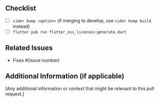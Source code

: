 ## Checklist

- [ ] `cider bump <option>` (if merging to develop, use `cider bump build` instead)
- [ ] `flutter pub run flutter_oss_licenses:generate.dart`

## Related Issues
- Fixes #(issue number)

## Additional Information (if applicable)
[Any additional information or context that might be relevant to this pull request.]
